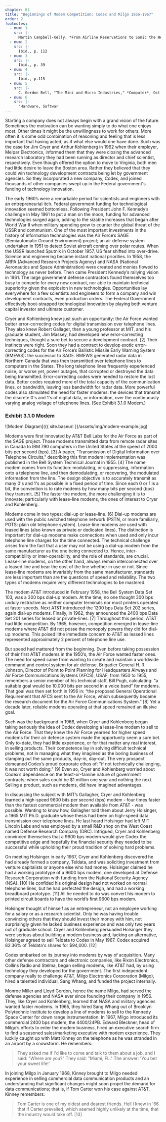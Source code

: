 ```yaml
---
chapter: 03
title: "Beginnings of Modem Competition: Codex and Milgo 1956-1967"
order: 2
footnotes:
  - num: 1
    src: |-
      Martin Campbell-Kelly, *From Airline Reservations to Sonic the Hedgehog*, p. 57
  - num: 2
    src: |- 
      Ibid., p. 112
  - num: 3
    src: |- 
      Ibid., p. 39
  - num: 4
    src: |-  
      Ibid., p.115
  - num: 5
    src: |- 
      C. Gordon Bell, "The Mini and Micro Industries," *Computer*, Oct 1984, p. 16
  - num: 6
    src: |-
      "Hardware, Softwar
---
```


Starting a company does not always begin with a grand vision of the future. Sometimes the motivation can be wanting simply to do what one enjoys most. Other times it might be the unwillingness to work for others. More often it is some odd combination of reasoning and feeling that is less important that having acted, as if what else would one have done. Such was the case for Jim Cryer and Arthur Kohlenberg in 1962 when their employer, Melpar Electronics, informed them that they were closing the advanced research laboratory they had been running as director and chief scientist, respectively. Even though offered the option to move to Virginia, both men had little desire to leave the Boston area. Rather they believed that they could win technology development contracts being let by government agencies. So they incorporated a new company, Codex, and joined thousands of other companies swept up in the Federal government's funding of technology innovation.

The early 1960’s were a remarkable period for scientists and engineers with an entrepreneurial itch. Federal government funding for technological innovation seemed bottomless. Following President John F. Kennedy’s challenge in May 1961 to put a man on the moon, funding for advanced technologies surged again, adding to the sizable increases that began after World War II when military spending grew to counter the global threat of the USSR and communism. One of the most important investments in the history of information technologies was the Air Force’s SAGE (Semiautomatic Ground Environment) project; an air defense system undertaken in 1951 to detect Soviet aircraft coming over polar routes. When the USSR launched Sputnik in October 1957, US fear shifted into over-drive. Science and engineering became instant national priorities. In 1958, the ARPA (Advanced Research Projects Agency) and NASA (National Aeronautics and Space Administration) were created and monies flowed to technology as never before. Then came President Kennedy’s rallying vision in 1961. The large government defense contractors found themselves too busy to compete for every new contract, nor able to maintain technical superiority given the explosion in new technologies. Opportunities lay everywhere for a few scientists and engineers to form a company and win development contracts, even production orders. The Federal Government effectively boot-strapped technological innovation by playing both venture capital investor and ultimate customer.

Cryer and Kohlenberg knew just such an opportunity: the Air Force wanted better error-correcting codes for digital transmission over telephone lines. They also knew Robert Gallager, then a young professor at MIT, and his graduate student, Jim Massey, had developed new error-correcting techniques, thought a sure bet to secure a development contract. [2] Their instincts were right. Soon they had a contract to develop exotic error-correcting codes for the Air Force’s Ballistic Missile Early Warning System (BMEWS): the successor to SAGE. BMEWS generated radar data in Northern Canada that was then transmitted over telephone lines to computers in the States. The long telephone lines frequently experienced noise, or worse yet, power outages, that corrupted or destroyed the data being transmitted. Error-correcting codes were needed to restore the lost data. Better codes required more of the total capacity of the communication lines, or bandwidth, leaving less bandwidth for radar data. More powerful codes also stimulated the need for faster modems: the devices that transmit the discrete 0's and 1's of digital data, or information, over the continuously varying analog voltage of telephone lines. (See Exhibit 3.1.0 Modem.)

### Exhibit 3.1.0 Modem

![Modem Diagram]({{ site.baseurl }}/assets/img/modem-example.jpg)

Modems were first innovated by AT&T Bell Labs for the Air Force as part of the SAGE project. Those modems transmitted data from remote radar sites in Canada to IBM 790 computers in the United States at the speed of 2000 bits per second (bps). [3] A paper, "Transmission of Digital Information over Telephone Circuits," describing this first modem implementation was published in the Bell System Technical Journal in 1955. [4] The name modem comes from its function: modulating, or suppressing, information onto a telephone line, and then demodulating, or recovering, the modulated information from the line. The design objective is to accurately transmit as many 0's and 1's as possible in a fixed period of time. Since each 0 or 1 is a bit, the convention is to rate modems by how many bits per second (bps) they transmit. [5] The faster the modem, the more challenging it is to innovate; particularly with lease-line modems, the ones of interest to Cryer and Kohlenberg.

Modems come in two types: dial-up or lease-line. [6] Dial-up modems are used with the public switched telephone network (PSTN, or more familiarly, POTS: plain old telephone system). Lease-line modems are used with leased lines (also known as private or dedicated lines). The distinction is important for dial-up modems make connections when used and only incur telephone line charges for the time connected. The technical challenge arises from the fact that a user may not be using a dial-up modem from the same manufacturer as the one being connected to. Hence, inter-compatibility or inter-operability, and the role of standards, are crucial. Lease-line modems, on the other hand, always remain interconnected over a leased line and bear the cost of the line whether in use or not. Since lease-line modems are invariably from the same manufacturer, standards are less important than are the questions of speed and reliability. The two types of modems require very different technologies to be mastered.

The modem AT&T introduced in February 1958, the Bell System Data Set 103, was a 300 bps dial-up modem. At the time, no one thought 300 bps unduly restrictive as neither computer terminals nor most printers operated at faster speeds. Next AT&T introduced the 1200 bps Data Set 202 series, again dial-up modems. Finally, in 1962, they announced the 2400 bps Data Set 201 series for leased or private-lines. [7] Throughout this period, AT&T had little competition. By 1965, however, competition emerged in lease-line modems where AT&T did not posse the monopoly powers they did for dial-up modems. This poised little immediate concern to AT&T as leased lines represented approximately 2 percent of telephone line use.

But speed had mattered from the beginning. Even before taking possession of their first AT&T modems in the 1950’s, the Air Force wanted faster ones. The need for speed came from wanting to create and maintain a worldwide command and control system for air defense. Brigadier General H. R. Johnson, Director of Point to Point Planning for Headquarters Airways and Air Force Communications Systems (AFCS), USAF, from 1950 to 1955, remembers a senior member of his technical staff, Bill Pugh, calculating: “a suitable goal would be 10,000 bits per second in a voice band” for modems. That goal was then set forth in 1956 in: “the proposed General Operational Requirement that AFCS sent to the Air Force, which subsequently became the research document for the Air Force Communications System.” [8] Yet a decade later, reliable modems operating at that speed remained an illusive goal.

Such was the background in 1966, when Cryer and Kohlenberg began taking seriously the idea of Codex developing a lease-line modem to sell to the Air Force. That they knew the Air Force yearned for higher speed modems for their air defense system made the opportunity seem a sure bet. Only to-date, they had little experience, or for that matter any real interest, in selling products. Their competence lay in solving difficult technical problems, not in managing what they imagined as the boring business of stamping out the same products, day-in, day-out. The very prospect demeaned Codex’s proud corporate ethos of: "if not technically challenging, it was not worth doing." [9] Even so, Cryer and Kohlenberg worried about Codex’s dependence on the feast-or-famine nature of government contracts; when sales could be $1 million one year and nothing the next. Selling a product, such as modems, did have imagined advantages.

In discussing the subject with MIT’s Gallagher, Cryer and Kohlenberg learned a high-speed 9600 bits per second (bps) modem - four times faster than the fastest commercial modem then available from AT&T - was possible. Wanting to know how, Gallagher told them about Jerry Holsinger, a 1965 MIT Ph.D. graduate whose thesis had been on high-speed data transmission over telephone lines. He last heard Holsinger had left MIT Lincoln Labs and was employed by a small R&D shop on the West Coast named Defense Research Company (DRC). Intrigued, Cryer and Kohlenberg convinced themselves that a 9600 bps modem would give Codex the competitive edge and hopefully the financial security they needed to be successful while upholding their proud tradition of solving hard problems.

On meeting Holsinger in early 1967, Cryer and Kohlenberg discovered he had already formed a company, Teldata, and was soliciting investment from venture capitalists or anyone else who had money. Holsinger claimed he had a working prototype of a 9600 bps modem, one developed at Defense Research Corporation with funding from the National Security Agency (NSA). [10] He confided his original design had not worked on normal telephone lines, but he had perfected the design, and had a working breadboard prototype. [11] All he needed to do was convert his modem to printed circuit boards to have the world’s first 9600 bps modem.

Holsinger thought of himself as an entrepreneur, not an employee working for a salary or as a research scientist. Only he was having trouble convincing others that they should invest their money with him, not surprisingly given he lacked business experience and was only two years out of graduate school. Cryer and Kohlenberg persuaded Holsinger they were serious about building a modem business and, lacking an alternative, Holsinger agreed to sell Teldata to Codex in May 1967. Codex acquired 82.36% of Teldata's shares for $94,000. [12]

Codex embarked on its journey into modems by way of acquisition. Many other defense contractors and electronic companies, like Rixon Electronics, Collins Radio and Stelma, began selling modems, like AT&T had, by using technology they developed for the government. The first independent company really to challenge AT&T, Milgo Electronics Corporation (Milgo), hired a talented individual, Sang Whang, and funded the project internally.

Monroe Miller and Lloyd Gordon, hence the name Milgo, had served the defense agencies and NASA ever since founding their company in 1956. They, like Cryer and Kohlenberg, learned that NASA and military agencies wanted faster modems. In 1965, they hired Sang Whang out of Brooklyn Polytechnic Institute to develop a line of modems to sell to the Kennedy Space Center for down range instrumentation. In 1967, Milgo introduced its commercial 2400 bps modem, the 4400/24PB. Edward Bleckner, head of Milgo’s efforts to enter the modem business, hired an executive search firm to find a seasoned sales/marketing executive with modem experience. They luckily caught up with Matt Kinney on the telephone as he was stranded in an airport by a snowstorm. He remembers:

>They asked me if I'd like to come and talk to them about a job, and I said:  "Where are you?"  They said:  "Miami, FL." The answer:  ‘You bet your sweet life!’

In joining Milgo in January 1968, Kinney brought to Milgo needed experience in selling commercial data communication products and an understanding that significant changes might soon propel the demand for data communications; that is, if Tom Carter won his case against AT&T. Kinney remembers:

>Tom Carter is one of my oldest and dearest friends. Hell I knew in '66 that if Carter prevailed, which seemed highly unlikely at the time, that the industry would take off. [13]
